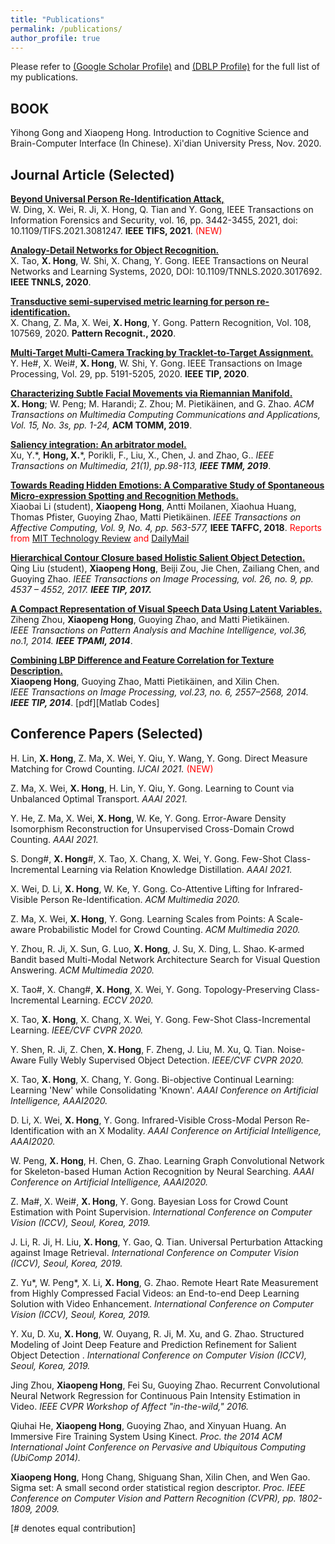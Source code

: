 ```yaml
---
title: "Publications"
permalink: /publications/
author_profile: true
---
```


Please refer to [(Google Scholar Profile)](https://scholar.google.com/citations?user=x3X-qysAAAAJ&hl=en) and [(DBLP Profile)](https://dblp.org/pid/06/592.html) for the full list of my publications.

## BOOK

Yihong Gong and Xiaopeng Hong. Introduction to Cognitive Science and Brain-Computer Interface (In Chinese). Xi'dian University Press, Nov. 2020.

## Journal Article (Selected)

<b> [Beyond Universal Person Re-Identification Attack,](https://ieeexplore.ieee.org/abstract/document/9432915) </b><br>
W. Ding, X. Wei, R. Ji, X. Hong, Q. Tian and Y. Gong, 
IEEE Transactions on Information Forensics and Security, vol. 16, pp. 3442-3455, 2021, doi: 10.1109/TIFS.2021.3081247. <b>IEEE TIFS, 2021</b>. <span style="color:red"> (NEW) </span>

<b> [Analogy-Detail Networks for Object Recognition.](https://ieeexplore.ieee.org/abstract/document/9265452) </b><br> 
X. Tao, <b>X. Hong</b>, W. Shi, X. Chang, Y. Gong. 
IEEE Transactions on Neural Networks and Learning Systems, 2020, DOI: 10.1109/TNNLS.2020.3017692. <b>IEEE TNNLS, 2020</b>.

<b> [Transductive semi-supervised metric learning for person re-identification.](https://www.sciencedirect.com/science/article/abs/pii/S0031320320303721) </b><br> 
X. Chang, Z. Ma, X. Wei, <b>X. Hong</b>, Y. Gong.
Pattern Recognition, Vol. 108, 107569, 2020. <b>Pattern Recognit., 2020</b>.

<b> [Multi-Target Multi-Camera Tracking by Tracklet-to-Target Assignment.](https://ieeexplore.ieee.org/abstract/document/9042858) </b><br> 
Y. He#, X. Wei#, <b>X. Hong</b>, W. Shi, Y. Gong. 
IEEE Transactions on Image Processing, Vol. 29, pp. 5191-5205, 2020. <b>IEEE TIP, 2020</b>.

<b> [Characterizing Subtle Facial Movements via Riemannian Manifold.](https://www.hongxiaopeng/publications) </b><br> 
<b>X. Hong</b>; W. Peng; M. Harandi; Z. Zhou; M. Pietikäinen, and G. Zhao.
<i>ACM Transactions on Multimedia Computing Communications and Applications, Vol. 15, No. 3s, pp. 1-24, </i> <b>ACM TOMM, 2019</b>.

<b>[Saliency integration: An arbitrator model.](https://ieeexplore.ieee.org/abstract/document/8411135/)</b><br>
Xu, Y.\*, <b>Hong, X.</b>\*, Porikli, F., Liu, X., Chen, J. and Zhao, G..
<i>IEEE Transactions on Multimedia, 21(1), pp.98-113, <b>IEEE TMM, 2019</b></i>. 

<b>[Towards Reading Hidden Emotions: A Comparative Study of Spontaneous Micro-expression Spotting and Recognition Methods.](https://ieeexplore.ieee.org/abstract/document/7851001)</b><br>
Xiaobai Li (student), <b>Xiaopeng Hong</b>, Antti Moilanen, Xiaohua Huang, Thomas Pfister, Guoying Zhao, Matti Pietikäinen.
<i>IEEE Transactions on Affective Computing, Vol. 9, No. 4, pp. 563-577, </i> <b>IEEE TAFFC, 2018</b>. <span style="color:red">Reports from [MIT Technology Review](https://www.technologyreview.com/s/543501/machine-vision-algorithm-learns-to-recognize-hidden-facial-expressions/) and [DailyMail](https://www.dailymail.co.uk/sciencetech/article-3320222/Algorithm-uses-machine-vision-spot-recognise-hidden-emotions.html)</span> 

<b>[Hierarchical Contour Closure based Holistic Salient Object Detection.](http://hongxiaopeng.com/publications/GanGradient)</b><br>
Qing Liu (student), <b>Xiaopeng Hong</b>, Beiji Zou, Jie Chen, Zailiang Chen, and Guoying Zhao.
<i>IEEE Transactions on Image Processing, vol. 26, no. 9, pp. 4537 – 4552, 2017. <b>IEEE TIP, 2017.</b></i>

<b>[A Compact Representation of Visual Speech Data Using Latent Variables.](http://hongxiaopeng.com/publications/GanGradient)</b><br>
Ziheng Zhou, <b>Xiaopeng Hong</b>, Guoying Zhao, and Matti Pietikäinen.  
<i>IEEE Transactions on Pattern Analysis and Machine Intelligence, vol.36, no.1, 2014. <b>IEEE TPAMI, 2014</b></i>. 

<b>[Combining LBP Difference and Feature Correlation for Texture Description.](http://hongxiaopeng.com/publications/GanGradient)</b><br>
<b>Xiaopeng Hong</b>, Guoying Zhao, Matti Pietikäinen, and Xilin Chen.  
<i>IEEE Transactions on Image Processing, vol.23, no. 6, 2557–2568, 2014. <b>IEEE TIP, 2014</b></i>.  [pdf][Matlab Codes]


## Conference Papers (Selected)

H. Lin, <b>X. Hong</b>, Z. Ma, X. Wei, Y. Qiu, Y. Wang, ​Y. Gong. Direct Measure Matching for Crowd Counting. <i> IJCAI 2021. </i> <span style="color:red"> (NEW) </span>

Z. Ma, X. Wei, <b>X. Hong</b>, H. Lin, Y. Qiu, Y. Gong. Learning to Count via Unbalanced Optimal Transport. <i> AAAI 2021. </i>

Y. He, Z. Ma, X. Wei, <b>X. Hong</b>, W. Ke, Y. Gong. Error-Aware Density Isomorphism Reconstruction for Unsupervised Cross-Domain Crowd Counting. <i> AAAI 2021. </i> 

S. Dong#, <b>X. Hong</b>#, X. Tao, X. Chang, X. Wei, Y. Gong. Few-Shot Class-Incremental Learning via Relation Knowledge Distillation. <i> AAAI 2021. </i> 

X. Wei, D. Li, <b>X. Hong</b>, W. Ke, Y. Gong. Co-Attentive Lifting for Infrared-Visible Person Re-Identification. <i> ACM Multimedia 2020. </i>

Z. Ma, X. Wei, <b>X. Hong</b>, Y. Gong. Learning Scales from Points: A Scale-aware Probabilistic Model for Crowd Counting. <i> ACM Multimedia 2020. </i>

Y. Zhou, R. Ji, X. Sun, G. Luo, <b>X. Hong</b>, J. Su, X. Ding, L. Shao. K-armed Bandit based Multi-Modal Network Architecture Search for Visual Question Answering. <i> ACM Multimedia 2020. </i>

X. Tao#, X. Chang#, <b>X. Hong</b>, X. Wei, Y. Gong. Topology-Preserving Class-Incremental Learning. <i> ECCV 2020. </i>

X. Tao, <b>X. Hong</b>, X. Chang, X. Wei, Y. Gong. Few-Shot Class-Incremental Learning. <i> IEEE/CVF CVPR 2020. </i>

Y. Shen, R. Ji, Z. Chen, <b>X. Hong</b>, F. Zheng, J. Liu, M. Xu, Q. Tian. Noise-Aware Fully Webly Supervised Object Detection. <i> IEEE/CVF CVPR 2020. </i> 

X. Tao, <b>X. Hong</b>, X. Chang, Y. Gong. Bi-objective Continual Learning: Learning 'New' while Consolidating 'Known'. <i> AAAI Conference on Artificial Intelligence, AAAI2020. </i>

D. Li, X. Wei, <b>X. Hong</b>, Y. Gong. Infrared-Visible Cross-Modal Person Re-Identification with an X Modality. <i> AAAI Conference on Artificial Intelligence, AAAI2020. </i>

W. Peng, <b>X. Hong</b>, H. Chen, G. Zhao. Learning Graph Convolutional Network for Skeleton-based Human Action Recognition by Neural Searching. <i> AAAI Conference on Artificial Intelligence, AAAI2020. </i>

Z. Ma#, X. Wei#, <b>X. Hong</b>, Y. Gong. Bayesian Loss for Crowd Count Estimation with Point Supervision. <i>International Conference on Computer Vision (ICCV), Seoul, Korea​, 2019.</i> 

J. Li, R. Ji, H. Liu, <b>X. Hong</b>, Y. Gao, Q. Tian. Universal Perturbation Attacking against Image Retrieval. <i>International Conference on Computer Vision (ICCV), Seoul, Korea​, 2019.</i>

Z. Yu*, W. Peng*, X. Li, <b>X. Hong</b>, G. Zhao. Remote Heart Rate Measurement from Highly Compressed Facial Videos: an End-to-end Deep Learning Solution with Video Enhancement. <i>International Conference on Computer Vision (ICCV), Seoul, Korea​, 2019.</i>

Y. Xu, D. Xu, <b>X. Hong</b>, W. Ouyang, R. Ji, M. Xu, and G. Zhao. Structured Modeling of Joint Deep Feature and Prediction Refinement for Salient Object Detection
. <i>International Conference on Computer Vision (ICCV), Seoul, Korea​, 2019.</i>

Jing Zhou, <b>Xiaopeng Hong</b>, Fei Su, Guoying Zhao. Recurrent Convolutional Neural Network Regression for Continuous Pain Intensity Estimation in Video.  <i>IEEE CVPR Workshop of Affect "in-the-wild," 2016. </i>

Qiuhai He, <b>Xiaopeng Hong</b>, Guoying Zhao, and Xinyuan Huang. An Immersive Fire Training System Using Kinect.  <i>Proc. the 2014 ACM International Joint Conference on Pervasive and Ubiquitous Computing (UbiComp 2014). </i>

<b>Xiaopeng Hong</b>, Hong Chang, Shiguang Shan, Xilin Chen, and Wen Gao. Sigma set: A small second order statistical region descriptor.  <i>Proc. IEEE Conference on Computer Vision and Pattern Recognition (CVPR), pp. 1802-1809, 2009.  </i>



[\# denotes equal contribution]
